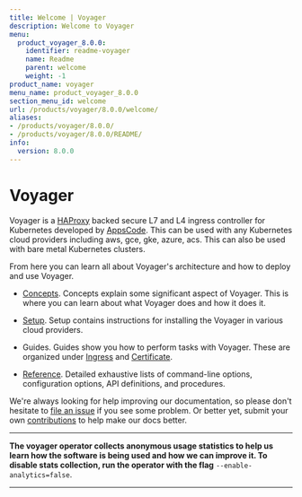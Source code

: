 ```yaml
---
title: Welcome | Voyager
description: Welcome to Voyager
menu:
  product_voyager_8.0.0:
    identifier: readme-voyager
    name: Readme
    parent: welcome
    weight: -1
product_name: voyager
menu_name: product_voyager_8.0.0
section_menu_id: welcome
url: /products/voyager/8.0.0/welcome/
aliases:
- /products/voyager/8.0.0/
- /products/voyager/8.0.0/README/
info:
  version: 8.0.0
---
```


# Voyager

Voyager is a [HAProxy](http://www.haproxy.org/) backed secure L7 and L4 ingress controller for Kubernetes developed by [AppsCode](https://appscode.com). This can be used with any Kubernetes cloud providers including aws, gce, gke, azure, acs. This can also be used with bare metal Kubernetes clusters.

From here you can learn all about Voyager's architecture and how to deploy and use Voyager.

- [Concepts](/products/voyager/8.0.0/concepts/). Concepts explain some significant aspect of Voyager. This
is where you can learn about what Voyager does and how it does it.

- [Setup](/products/voyager/8.0.0/setup/). Setup contains instructions for installing
  the Voyager in various cloud providers.

- Guides. Guides show you how to perform tasks with Voyager. These are organized under [Ingress](/products/voyager/8.0.0/guides/ingress) and [Certificate](/products/voyager/8.0.0/guides/certificate).

- [Reference](/products/voyager/8.0.0/reference/). Detailed exhaustive lists of
command-line options, configuration options, API definitions, and procedures.

We're always looking for help improving our documentation, so please don't hesitate to
[file an issue](https://github.com/appscode/voyager/issues/new) if you see some problem.
Or better yet, submit your own [contributions](/products/voyager/8.0.0/CONTRIBUTING) to help
make our docs better.

---

**The voyager operator collects anonymous usage statistics to help us learn how the software is being used and how we can improve it.
To disable stats collection, run the operator with the flag** `--enable-analytics=false`.

---
